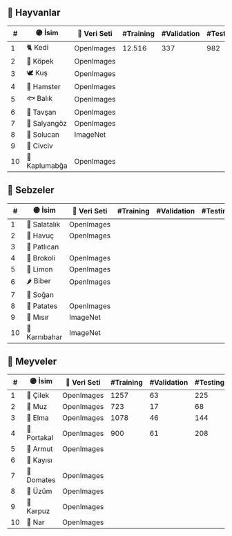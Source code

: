 ## 🦋 Hayvanlar
| #  | 🟣 İsim   | 🔗 Veri Seti | #Training | #Validation | #Testing |
| -- | ---------- | ------------ | --------- | ----------- | -------- |
| 1  | 🐈 Kedi       | OpenImages   | 12.516    | 337         | 982      |
| 2  | 🐩 Köpek      | OpenImages   |           |             |          |
| 3  | 🕊 Kuş        | OpenImages   |           |             |          |
| 4  | 🐹 Hamster    | OpenImages   |           |             |          |
| 5  | 🐟 Balık      | OpenImages   |           |             |          |
| 6  | 🐰 Tavşan     | OpenImages   |           |             |          |
| 7  | 🐌 Salyangöz  | OpenImages   |           |             |          |
| 8  | 🐛 Solucan    | ImageNet     |           |             |          |
| 9  | 🐥 Civciv     |              |           |             |          |
| 10 | 🐢 Kaplumabğa | OpenImages   |           |             |          |

## 🥦 Sebzeler
| #  | 🟣 İsim   | 🔗 Veri Seti | #Training | #Validation | #Testing |
| -- |----------  | ------------ | --------- | ----------- | -------- |
| 1  | 🥒 Salatalık  | OpenImages   |           |             |          |
| 2  | 🥕 Havuç      | OpenImages   |           |             |          |
| 3  | 🍆 Patlıcan   |              |           |             |          |
| 4  | 🥦 Brokoli    | OpenImages   |           |             |          |
| 5  | 🍋 Limon      | OpenImages   |           |             |          |
| 6  | 🌶 Biber      | OpenImages   |           |             |          |
| 7  | 🧅 Soğan      |              |           |             |          |
| 8  | 🥔 Patates    | OpenImages   |           |             |          |
| 9  | 🌽 Mısır      | ImageNet     |           |             |          |
| 10 | 🥦 Karnıbahar | ImageNet     |           |             |          |

## 🍓 Meyveler
| #  | 🟣 İsim    | 🔗 Veri Seti | #Training | #Validation | #Testing |
| -- | ----------- | ------------ | --------- | ----------- | -------- |
| 1  | 🍓 Çilek       | OpenImages   | 1257      | 63          | 225      |
| 2  | 🍌 Muz         | OpenImages   | 723       | 17          | 68       |
| 3  | 🍎 Elma        | OpenImages   | 1078      | 46          | 144      |
| 4  | 🍊 Portakal    | OpenImages   | 900       | 61          | 208      |
| 5  | 🍐 Armut       | OpenImages   |           |             |          |
| 6  | 🍑 Kayısı      |              |           |             |          |
| 7  | 🍅 Domates     | OpenImages   |           |             |          |
| 8  | 🍇 Üzüm        | OpenImages   |           |             |          |
| 9  | 🍉 Karpuz      | OpenImages   |           |             |          |
| 10 | 🍁 Nar         | OpenImages   |           |             |          |

